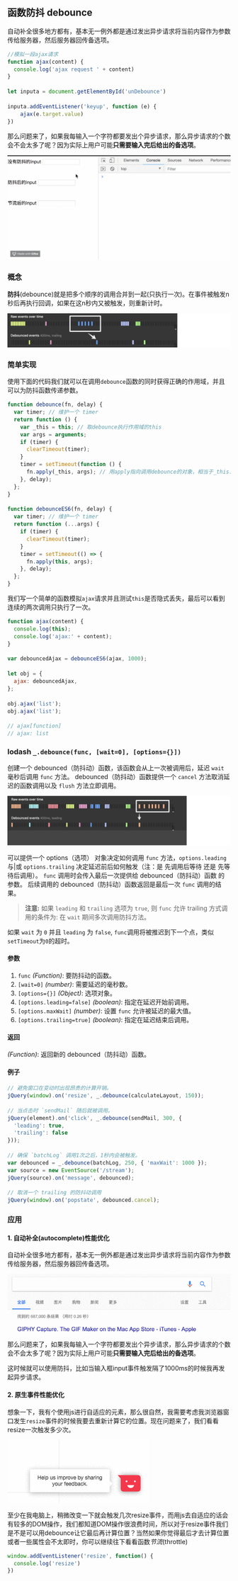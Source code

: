 ## 函数防抖 debounce

自动补全很多地方都有，基本无一例外都是通过发出异步请求将当前内容作为参数传给服务器，然后服务器回传备选项。

```js
//模拟一段ajax请求
function ajax(content) {
  console.log('ajax request ' + content)
}

let inputa = document.getElementById('unDebounce')

inputa.addEventListener('keyup', function (e) {
    ajax(e.target.value)
})
```

那么问题来了，如果我每输入一个字符都要发出个异步请求，那么异步请求的个数会不会太多了呢？因为实际上用户可能**只需要输入完后给出的备选项**。

![2018-09-04 09 23 46](assets/165a252be5c94d6b.gif)



### 概念

**防抖**(debounce)就是把多个顺序的调用合并到一起(只执行一次)。在事件被触发n秒后再执行回调，如果在这n秒内又被触发，则重新计时。

![image-20200816172707667](assets/image-20200816172707667.png)

### 简单实现

使用下面的代码我们就可以在调用`debounce`函数的同时获得正确的作用域，并且可以为防抖函数传递参数。

```js
function debounce(fn, delay) {
  var timer; // 维护一个 timer
  return function () {
    var _this = this; // 取debounce执行作用域的this
    var args = arguments;
    if (timer) {
      clearTimeout(timer);
    }
    timer = setTimeout(function () {
      fn.apply(_this, args); // 用apply指向调用debounce的对象，相当于_this.fn(args);
    }, delay);
  };
}

function debounceES6(fn, delay) {
  var timer; // 维护一个 timer
  return function (...args) {
    if (timer) {
      clearTimeout(timer);
    }
    timer = setTimeout(() => {
      fn.apply(this, args);
    }, delay);
  };
}
```

我们写一个简单的函数模拟`ajax`请求并且测试`this`是否隐式丢失，最后可以看到连续的两次调用只执行了一次。

```js
function ajax(content) {
  console.log(this);
  console.log('ajax:' + content);
}

var debouncedAjax = debounceES6(ajax, 1000);

let obj = {
  ajax: debouncedAjax,
};

obj.ajax('list');
obj.ajax('list');

// ajax[function]
// ajax: list
```

### lodash `_.debounce(func, [wait=0], [options={}])`

创建一个 debounced（防抖动）函数，该函数会从上一次被调用后，延迟 `wait` 毫秒后调用 `func` 方法。 debounced（防抖动）函数提供一个 `cancel` 方法取消延迟的函数调用以及 `flush` 方法立即调用。 

![image-20200816180210347](assets/image-20200816180210347.png)

可以提供一个 options（选项） 对象决定如何调用 `func` 方法，`options.leading` 与|或 `options.trailing` 决定延迟前后如何触发（注：是 先调用后等待 还是 先等待后调用）。 `func` 调用时会传入最后一次提供给 debounced（防抖动）函数 的参数。 后续调用的 debounced（防抖动）函数返回是最后一次 `func` 调用的结果。



> **注意:** 如果 `leading` 和 `trailing` 选项为 `true`, 则 `func` 允许 trailing 方式调用的条件为: 在 `wait` 期间多次调用防抖方法。

如果 `wait` 为 `0` 并且 `leading` 为 `false`, `func`调用将被推迟到下一个点，类似`setTimeout`为`0`的超时。

#### 参数

1. `func` *(Function)*: 要防抖动的函数。
2. `[wait=0]` *(number)*: 需要延迟的毫秒数。
3. `[options={}]` *(Object)*: 选项对象。
4. `[options.leading=false]` *(boolean)*: 指定在延迟开始前调用。
5. `[options.maxWait]` *(number)*: 设置 `func` 允许被延迟的最大值。
6. `[options.trailing=true]` *(boolean)*: 指定在延迟结束后调用。

#### 返回

*(Function)*: 返回新的 debounced（防抖动）函数。

#### 例子

```js
// 避免窗口在变动时出现昂贵的计算开销。
jQuery(window).on('resize', _.debounce(calculateLayout, 150));
 
// 当点击时 `sendMail` 随后就被调用。
jQuery(element).on('click', _.debounce(sendMail, 300, {
  'leading': true,
  'trailing': false
}));
 
// 确保 `batchLog` 调用1次之后，1秒内会被触发。
var debounced = _.debounce(batchLog, 250, { 'maxWait': 1000 });
var source = new EventSource('/stream');
jQuery(source).on('message', debounced);
 
// 取消一个 trailing 的防抖动调用
jQuery(window).on('popstate', debounced.cancel);
```

### 应用

#### 1. 自动补全(autocomplete)性能优化

自动补全很多地方都有，基本无一例外都是通过发出异步请求将当前内容作为参数传给服务器，然后服务器回传备选项。

![img](assets/16063f32fb9a6526.gif)



那么问题来了，如果我每输入一个字符都要发出个异步请求，那么异步请求的个数会不会太多了呢？因为实际上用户可能**只需要输入完后给出的备选项**。

这时候就可以使用防抖，比如当输入框input事件触发隔了1000ms的时候我再发起异步请求。

#### 2. 原生事件性能优化

想象一下，我有个使用js进行自适应的元素，那么很自然，我需要考虑我浏览器窗口发生`resize`事件的时候我要去重新计算它的位置。现在问题来了，我们看看resize一次触发多少次。

![img](assets/160677f9828b5f4f.gif)

至少在我电脑上，稍微改变一下就会触发几次resize事件，而用js去自适应的话会有较多的DOM操作，我们都知道DOM操作很浪费时间，所以对于resize事件我们是不是可以用debounce让它最后再计算位置？当然如果你觉得最后才去计算位置或者一些属性会不太即时，你可以继续往下看看函数*节流*(throttle)

```js
window.addEventListener('resize', function() {
  console.log('resize')
})
```



